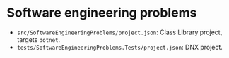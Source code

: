 # Software engineering problems

- `src/SoftwareEngineeringProblems/project.json`: Class Library project,
  targets `dotnet`.
- `tests/SoftwareEngineeringProblems.Tests/project.json`: DNX project.
